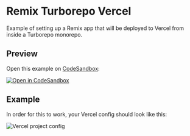 # Remix Turborepo Vercel

Example of setting up a Remix app that will be deployed to Vercel from inside a Turborepo monorepo.

## Preview

Open this example on [CodeSandbox](https://codesandbox.com):

<!-- TODO: update this link to the path for your example: -->

[![Open in CodeSandbox](https://codesandbox.io/static/img/play-codesandbox.svg)](https://codesandbox.io/s/github/mcansh/yarn-turborepo-vercel-remix/tree/main)

## Example

In order for this to work, your Vercel config should look like this:

![Vercel project config](./vercel-project-config-example.jpg)
